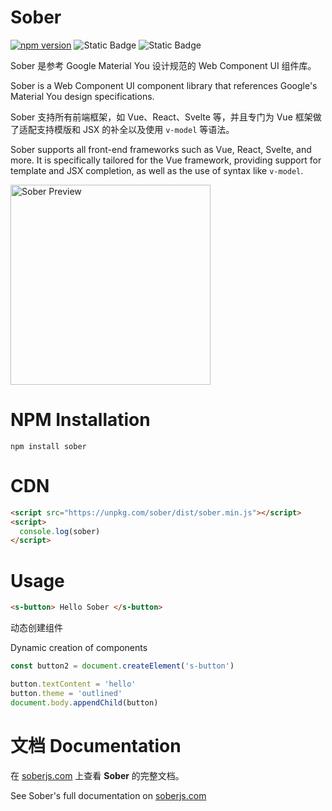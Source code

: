 # Sober

[![npm version](https://badge.fury.io/js/sober.svg)](https://badge.fury.io/js/sober)
![Static Badge](https://img.shields.io/badge/complete%20build-108kb-blue)
![Static Badge](https://img.shields.io/badge/gzip-23kb-wheat)

Sober 是参考 Google Material You 设计规范的 Web Component UI 组件库。   

Sober is a Web Component UI component library that references Google's Material You design specifications. 

Sober 支持所有前端框架，如 Vue、React、Svelte 等，并且专门为 Vue 框架做了适配支持模版和 JSX 的补全以及使用 `v-model` 等语法。   

Sober supports all front-end frameworks such as Vue, React, Svelte, and more. It is specifically tailored for the Vue framework, providing support for template and JSX completion, as well as the use of syntax like `v-model`.

<img src="https://raw.githubusercontent.com/apprat/sober/refs/heads/main/test/preview.jpg" alt="Sober Preview" width="320" max-width="100%">

# NPM Installation
```shell
npm install sober
```

# CDN

```html
<script src="https://unpkg.com/sober/dist/sober.min.js"></script>
<script>
  console.log(sober)
</script>
```

# Usage

```html
<s-button> Hello Sober </s-button>
```

动态创建组件   

Dynamic creation of components

```js
const button2 = document.createElement('s-button')

button.textContent = 'hello'
button.theme = 'outlined'
document.body.appendChild(button)
```

# 文档 Documentation

在 [soberjs.com](https://soberjs.com) 上查看 **Sober** 的完整文档。   

See Sober's full documentation on [soberjs.com](https://soberjs.com)